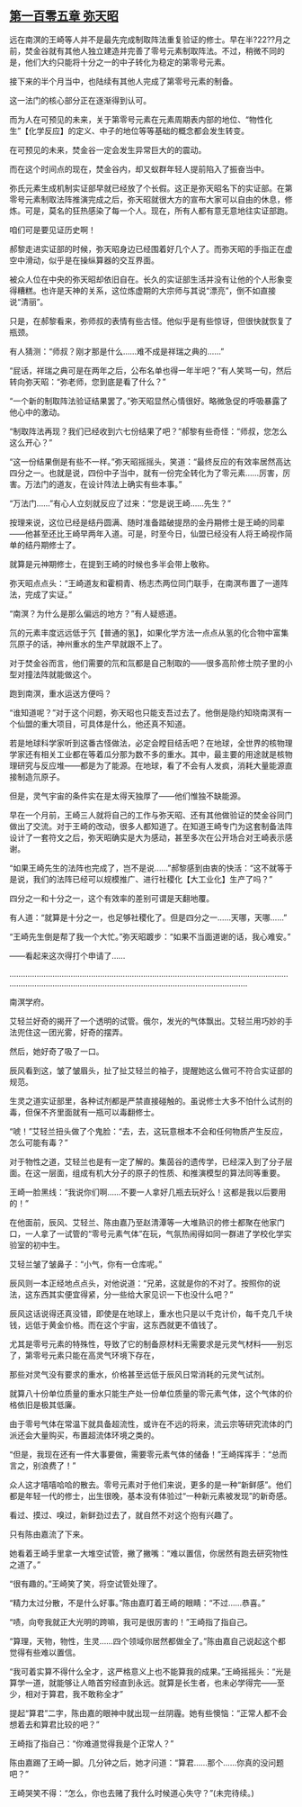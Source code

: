 ## [第一百零五章 弥天昭](https://www.xxbiquge.com/11_11207/9132536.html)


  远在南溟的王崎等人并不是最先完成制取阵法重复验证的修士。早在半?22??月之前，焚金谷就有其他人独立建造并完善了零号元素制取阵法。不过，稍微不同的是，他们大约只能将十分之一的中子转化为稳定的第零号元素。

  接下来的半个月当中，也陆续有其他人完成了第零号元素的制备。

  这一法门的核心部分正在逐渐得到认可。

  而为人在可预见的未来，关于第零号元素在元素周期表内部的地位、“物性化生”【化学反应】的定义、中子的地位等等基础的概念都会发生转变。

  在可预见的未来，焚金谷一定会发生异常巨大的的震动。

  而在这个时间点的现在，焚金谷内，却又蚁群年轻人提前陷入了振奋当中。

  弥氏元素生成机制实证部早就已经放了个长假。这正是弥天昭名下的实证部。在第零号元素制取法阵推演完成之后，弥天昭就很大方的宣布大家可以自由的休息，修炼。可是，莫名的狂热感染了每一个人。现在，所有人都有意无意地往实证部跑。

  咱们可是要见证历史啊！

  郝黎走进实证部的时候，弥天昭身边已经围着好几个人了。而弥天昭的手指正在虚空中滑动，似乎是在操纵算器的交互界面。

  被众人位在中央的弥天昭却依旧自在。长久的实证部生活并没有让他的个人形象变得糟糕。也许是天神的关系，这位炼虚期的大宗师与其说“漂亮”，倒不如直接说“清丽”。

  只是，在郝黎看来，弥师叔的表情有些古怪。他似乎是有些惊讶，但很快就恢复了瓶颈。

  有人猜测：“师叔？刚才那是什么……难不成是祥瑞之典的……”

  “屁话，祥瑞之典可是在两年之后，公布名单也得一年半吧？”有人笑骂一句，然后转向弥天昭：“弥老师，您到底是看了什么？”

  “一个新的制取阵法验证结果罢了。”弥天昭显然心情很好。略微急促的呼吸暴露了他心中的激动。

  “制取阵法再现？我们已经收到六七份结果了吧？”郝黎有些奇怪：“师叔，您怎么这么开心？”

  “这一份结果倒是有些不一样。”弥天昭摇摇头，笑道：“最终反应的有效率居然高达四分之一。也就是说，四份中子当中，就有一份完全转化为了零元素……厉害，厉害。万法门的道友，在设计阵法上确实有些本事。”

  “万法门……”有心人立刻就反应了过来：“您是说王崎……先生？”

  按理来说，这位已经是结丹圆满、随时准备踏破提昂的金丹期修士是王崎的同辈——他甚至还比王崎早两年入道。可是，时至今日，仙盟已经没有人将王崎视作简单的结丹期修士了。

  就算是元神期修士，在提到王崎的时候也多半会带上敬称。

  弥天昭点点头：“王崎道友和霍桐青、杨志杰两位同门联手，在南溟布置了一道阵法，完成了实证。”

  “南溟？为什么是那么偏远的地方？”有人疑惑道。

  氘的元素丰度远远低于氕【普通的氢】，如果化学方法一点点从氢的化合物中富集氘原子的话，神州重水的生产早就跟不上了。

  对于焚金谷而言，他们需要的氘和氚都是自己制取的——很多高阶修士院子里的小型对撞法阵就能做这个。

  跑到南溟，重水运送方便吗？

  “谁知道呢？”对于这个问题，弥天昭也只能支吾过去了。他倒是隐约知晓南溟有一个仙盟的重大项目，可具体是什么，他还真不知道。

  若是地球科学家听到这番古怪做法，必定会瞠目结舌吧？在地球，全世界的核物理学家还有相关工业都在等着瓜分那为数不多的重水。其中，最主要的用途就是核物理研究与反应堆——都是为了能源。在地球，看了不会有人发疯，消耗大量能源直接制造氘原子。

  但是，灵气宇宙的条件实在是太得天独厚了——他们惟独不缺能源。

  早在一个月前，王崎三人就将自己的工作与弥天昭、还有其他做验证的焚金谷同门做出了交流。对于王崎的改动，很多人都知道了。在知道王崎专门为这套制备法阵设计了一套符文之后，弥天昭确实是大为感动，甚至多次在公开场合对王崎表示感谢。

  “如果王崎先生的法阵也完成了，岂不是说……”郝黎感到由衷的快活：“这不就等于是说，我们的法阵已经可以规模推广、进行社稷化【大工业化】生产了吗？”

  四分之一和十分之一，这个有效率的差别可谓是天翻地覆。

  有人道：“就算是十分之一，也足够社稷化了。但是四分之一……天哪，天哪……”

  “王崎先生倒是帮了我一个大忙。”弥天昭踱步：“如果不当面道谢的话，我心难安。”

  ——看起来这次得打个申请了……

  …………………………………………………………………………………………………………………………………………………………………………………………………………

  南溟学府。

  艾轻兰好奇的揭开了一个透明的试管。俄尔，发光的气体飘出。艾轻兰用巧妙的手法兜住这一团光雾，好奇的摆弄。

  然后，她好奇了吸了一口。

  辰风看到这，皱了皱眉头，扯了扯艾轻兰的袖子，提醒她这么做可不符合实证部的规范。

  生灵之道实证部里，各种试剂都是严禁直接碰触的。虽说修士大多不怕什么试剂的毒，但保不齐里面就有一瓶可以毒翻修士。

  “唬！”艾轻兰扭头做了个鬼脸：“去，去，这玩意根本不会和任何物质产生反应，怎么可能有毒？”

  对于物性之道，艾轻兰也是有一定了解的。集茵谷的遗传学，已经深入到了分子层面。在这一层面，组成有机大分子的原子的性质、和推演模型的算法同等重要。

  王崎一脸黑线：“我说你们啊……不要一人拿好几瓶去玩好么！这都是我以后要用的！”

  在他面前，辰风、艾轻兰、陈由嘉乃至赵清潭等一大堆熟识的修士都聚在他家门口，一人拿了一试管的“零号元素气体”在玩，气氛热闹得如同一群进了学校化学实验室的初中生。

  艾轻兰皱了皱鼻子：“小气，你有一仓库呢。”

  辰风则一本正经地点点头，对他说道：“兄弟，这就是你的不对了。按照你的说法，这东西其实便宜得紧，分一些给大家见识一下也没什么吧？”

  辰风这话说得还真没错，即使是在地球上，重水也只是以千克计价，每千克几千块钱，远低于黄金价格。而在这个宇宙，这东西就更不值钱了。

  尤其是零号元素的特殊性，导致了它的制备原材料无需要求是元灵气材料——别忘了，第零号元素只能在高灵气环境下存在，

  那些对灵气没有要求的重水，价格甚至远低于辰风日常消耗的元灵气试剂。

  就算八十份单位质量的重水只能生产处一份单位质量的零元素气体，这个气体的价格依旧是极其低廉。

  由于零号气体在常温下就具备超流性，或许在不远的将来，流云宗等研究流体的门派还会大量购买，布置超流体环境之类的。

  “但是，我现在还有一件大事要做，需要零元素气体的储备！”王崎挥挥手：“总而言之，别浪费了！”

  众人这才嘻嘻哈哈的散去。零号元素对于他们来说，更多的是一种“新鲜感”。他们都是年轻一代的修士，出生很晚，基本没有体验过“一种新元素被发现”的新奇感。

  看过、摸过、嗅过，新鲜劲过去了，就自然不对这个抱有兴趣了。

  只有陈由嘉流了下来。

  她看着王崎手里拿一大堆空试管，撇了撇嘴：“难以置信，你居然有跑去研究物性之道了。”

  “很有趣的。”王崎笑了笑，将空试管处理了。

  “精力太过分散，不是什么好事。”陈由嘉盯着王崎的眼睛：“不过……恭喜。”

  “啧，向夸我就正大光明的跨嘛，我可是很厉害的！”王崎指了指自己。

  “算理，天物，物性，生灵……四个领域你居然都做全了。”陈由嘉自己说起这个都觉得有些难以置信。

  “我可着实算不得什么全才，这严格意义上也不能算我的成果。”王崎摇摇头：“光是算学一道，就能够让人皓首穷经直到永远。就算是长生者，也未必学得完——至少，相对于算君，我不敢称全才”

  提起“算君”二字，陈由嘉的眼神中就出现一丝阴霾。她有些懊恼：“正常人都不会想着去和算君比较的吧？”

  王崎指了指自己：“你难道觉得我是个正常人？”

  陈由嘉踢了王崎一脚。几分钟之后，她才问道：“算君……那个……你真的没问题吧？”

  王崎哭笑不得：“怎么，你也去赌了我什么时候道心失守？”(未完待续。)
